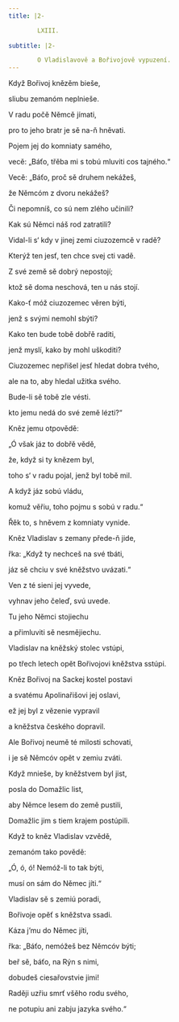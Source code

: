 ```yaml
---
title: |2-

        LXIII.
      
subtitle: |2-

        O Vladislavově a Bořivojově vypuzení.
---
```


Když Bořivoj knězěm bieše,

sliubu zemanóm neplnieše.

V radu počě Němcě jímati,

pro to jeho bratr je sě na-ň hněvati.

Pojem jej do komniaty samého,

vecě: „Báťo, třěba mi s tobú mluviti cos tajného.“

Vecě: „Báťo, proč sě druhem nekážeš,

že Němcóm z dvoru nekážeš?

Či nepomníš, co sú nem zlého učinili?

Kak sú Němci náš rod zatratili?

Vidal-li s‘ kdy v jinej zemi ciuzozemcě v radě?

Kterýž ten jesť, ten chce svej cti vadě.

Z své země sě dobrý nepostojí;

ktož sě doma neschová, ten u nás stojí.

Kako-ť móž ciuzozemec věren býti,

jenž s svými nemohl sbýti?

Kako ten bude tobě dobřě raditi,

jenž myslí, kako by mohl uškoditi?

Ciuzozemec nepřišel jesť hledat dobra tvého,

ale na to, aby hledal užitka svého.

Bude-li sě tobě zle vésti.

kto jemu nedá do své země lézti?“

Kněz jemu otpovědě:

„Ó však jáz to dobřě vědě,

že, když si ty knězem byl,

toho s‘ v radu pojal, jenž byl tobě mil.

A když jáz sobú vládu,

komuž věřiu, toho pojmu s sobú v radu.“

Řěk to, s hněvem z komniaty vynide.

Kněz Vladislav s zemany přede-ň jide,

řka: „Když ty nechceš na své tbáti,

jáz sě chciu v své kněžstvo uvázati.“

Ven z té sieni jej vyvede,

vyhnav jeho čeleď, svú uvede.

Tu jeho Němci stojiechu

a přimluviti sě nesmějiechu.

Vladislav na kněžský stolec vstúpi,

po třech letech opět Bořivojovi kněžstva sstúpi.

Kněz Bořivoj na Sackej kostel postavi

a svatému Apolinařišovi jej oslavi,

ež jej byl z vězenie vypravil

a kněžstva českého dopravil.

Ale Bořivoj neumě té milosti schovati,

i je sě Němcóv opět v zemiu zváti.

Když mnieše, by kněžstvem byl jist,

posla do Domažlic list,

aby Němce lesem do země pustili,

Domažlic jim s tiem krajem postúpili.

Když to kněz Vladislav vzvědě,

zemanóm tako povědě:

„Ó, ó, ó! Nemóž-li to tak býti,

musí on sám do Němec jíti.“

Vladislav sě s zemiú poradi,

Bořivoje opěť s kněžstva ssadi.

Káza j’mu do Němec jíti,

řka: „Báťo, nemóžeš bez Němcóv býti;

beř sě, báťo, na Rýn s nimi,

dobudeš ciesařovstvie jimi!

Raději uzřiu smrť všěho rodu svého,

ne potupiu ani zabju jazyka svého.“
